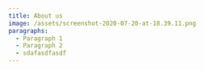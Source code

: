 ```yaml
---
title: About us
image: /assets/screenshot-2020-07-20-at-18.39.11.png
paragraphs:
  - Paragraph 1
  - Paragraph 2
  - sdafasdfasdf
---
```

